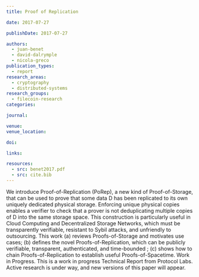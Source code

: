 ```yaml
---
title: Proof of Replication

date: 2017-07-27

publishDate: 2017-07-27

authors:
  - juan-benet
  - david-dalrymple
  - nicola-greco
publication_types:
  - report
research_areas:
  - cryptography
  - distributed-systems  
research_groups:
  - filecoin-research
categories:

journal:

venue:
venue_location:

doi:

links:

resources:
  - src: benet2017.pdf
  - src: cite.bib
---
```

We introduce Proof-of-Replication (PoRep), a new kind of Proof-of-Storage, that can be used to prove that some data D has been replicated to its own uniquely dedicated physical storage. Enforcing unique physical copies enables a verifier to check that a prover is not deduplicating multiple copies of D into the same storage space. This construction is particularly useful in Cloud Computing and Decentralized Storage Networks, which must be transparently verifiable, resistant to Sybil attacks, and unfriendly to outsourcing. This work (a) reviews Proofs-of-Storage and motivates use cases; (b) defines the novel Proofs-of-Replication, which can be publicly verifiable, transparent, authenticated, and time-bounded ; (c) shows how to chain Proofs-of-Replication to establish useful Proofs-of-Spacetime. Work in Progress. This is a work in progress Technical Report from Protocol Labs. Active research is under way, and new versions of this paper will appear.
